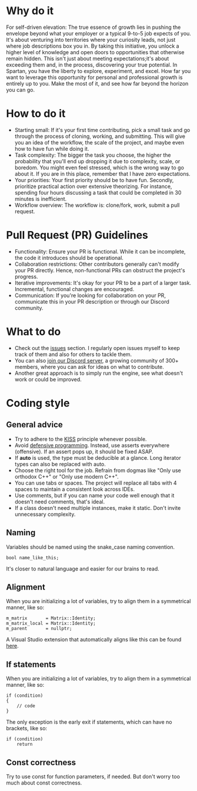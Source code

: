 # Why do it
For self-driven elevation: The true essence of growth lies in pushing the envelope beyond what your employer or a typical 9-to-5 job expects of you.
It's about venturing into territories where your curiosity leads, not just where job descriptions box you in.
By taking this initiative, you unlock a higher level of knowledge and open doors to opportunities that otherwise remain hidden.
This isn't just about meeting expectations;it's about exceeding them and, in the process, discovering your true potential.
In Spartan, you have the liberty to explore, experiment, and excel. How far you want to leverage this opportunity for personal and professional growth is entirely up to you.
Make the most of it, and see how far beyond the horizon you can go.

# How to do it
- Starting small: If it's your first time contributing, pick a small task and go through the process of cloning, working, and submitting. This will give you an idea of the workflow, the scale of the project, and maybe even how to have fun while doing it.
- Task complexity: The bigger the task you choose, the higher the probability that you'll end up dropping it due to complexity, scale, or boredom. You might even feel stressed, which is the wrong way to go about it. If you are in this place, remember that I have zero expectations.
- Your priorities: Your first priority should be to have fun. Secondly, prioritize practical action over extensive theorizing. For instance, spending four hours discussing a task that could be completed in 30 minutes is inefficient.
- Workflow overview: The workflow is: clone/fork, work, submit a pull request.

# Pull Request (PR) Guidelines
- Functionality: Ensure your PR is functional. While it can be incomplete, the code it introduces should be operational.
- Collaboration restrictions: Other contributors generally can't modify your PR directly. Hence, non-functional PRs can obstruct the project's progress.
- Iterative improvements: It's okay for your PR to be a part of a larger task. Incremental, functional changes are encouraged.
- Communication: If you're looking for collaboration on your PR, communicate this in your PR description or through our Discord community.

# What to do
- Check out the [issues](https://github.com/PanosK92/SpartanEngine/issues) section. I regularly open issues myself to keep track of them and also for others to tackle them.
- You can also [join our Discord server](https://discord.gg/TG5r2BS), a growing community of 300+ members, where you can ask for ideas on what to contribute.
- Another great approach is to simply run the engine, see what doesn't work or could be improved.

# Coding style

## General advice
- Try to adhere to the [KISS](https://en.wikipedia.org/wiki/KISS_principle) principle whenever possible.
- Avoid [defensive programming](https://en.wikipedia.org/wiki/Defensive_programming). Instead, use asserts everywhere (offensive). If an assert pops up, it should be fixed ASAP.
- If **auto** is used, the type must be deducible at a glance. Long iterator types can also be replaced with auto.
- Choose the right tool for the job. Refrain from dogmas like "Only use orthodox C++" or "Only use modern C++".
- You can use tabs or spaces. The project will replace all tabs with 4 spaces to maintain a consistent look across IDEs.
- Use comments, but if you can name your code well enough that it doesn't need comments, that's ideal.
- If a class doesn't need multiple instances, make it static. Don't invite unnecessary complexity.

## Naming
Variables should be named using the snake_case naming convention.
```
bool name_like_this;
```
It's closer to natural language and easier for our brains to read.

## Alignment
When you are initializing a lot of variables, try to align them in a symmetrical manner, like so:
```
m_matrix       = Matrix::Identity;
m_matrix_local = Matrix::Identity;
m_parent       = nullptr;
```
A Visual Studio extension that automatically aligns like this can be found [here](https://marketplace.visualstudio.com/items?itemName=cpmcgrath.Codealignment).

## If statements
When you are initializing a lot of variables, try to align them in a symmetrical manner, like so:
```
if (condition)
{
    // code
}
```
The only exception is the early exit if statements, which can have no brackets, like so:
```
if (condition)
    return
```
## Const correctness
Try to use const for function parameters, if needed. But don't worry too much about const correctness.
